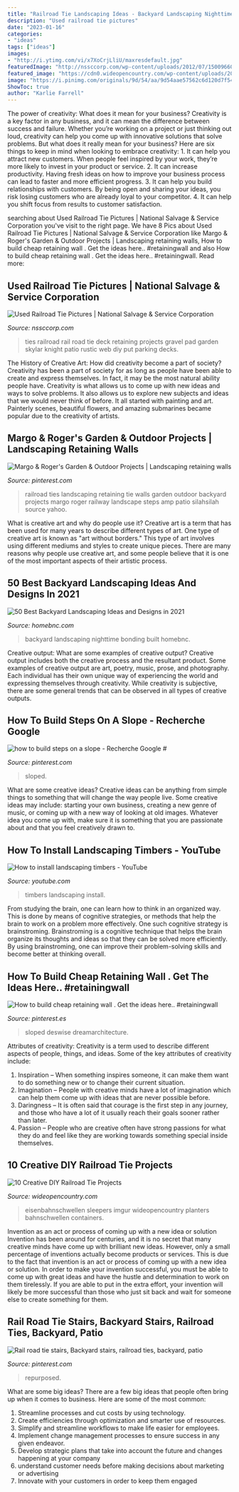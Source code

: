 ```yaml
---
title: "Railroad Tie Landscaping Ideas - Backyard Landscaping Nighttime Bonding Built Homebnc"
description: "Used railroad tie pictures"
date: "2023-01-16"
categories:
- "ideas"
tags: ["ideas"]
images:
- "http://i.ytimg.com/vi/x7XoCrjLliU/maxresdefault.jpg"
featuredImage: "http://nssccorp.com/wp-content/uploads/2012/07/150096600051065468_diS6NsDP_f.jpg-WEB.jpg"
featured_image: "https://cdn0.wideopencountry.com/wp-content/uploads/2016/05/5-1.jpg"
image: "https://i.pinimg.com/originals/9d/54/aa/9d54aae57562c6d120d7f54fa3f6719e.jpg"
ShowToc: true
author: "Karlie Farrell"
---
```



The power of creativity: What does it mean for your business?
Creativity is a key factor in any business, and it can mean the difference between success and failure. Whether you’re working on a project or just thinking out loud, creativity can help you come up with innovative solutions that solve problems. But what does it really mean for your business? Here are six things to keep in mind when looking to embrace creativity: 1. It can help you attract new customers. When people feel inspired by your work, they’re more likely to invest in your product or service. 2. It can increase productivity. Having fresh ideas on how to improve your business process can lead to faster and more efficient progress. 3. It can help you build relationships with customers. By being open and sharing your ideas, you risk losing customers who are already loyal to your competitor. 4. It can help you shift focus from results to customer satisfaction.

	

		
searching about Used Railroad Tie Pictures | National Salvage &amp; Service Corporation you've visit to the right page. We have 8 Pics about Used Railroad Tie Pictures | National Salvage &amp; Service Corporation like Margo &amp; Roger&#039;s Garden &amp; Outdoor Projects | Landscaping retaining walls, How to build cheap retaining wall . Get the ideas here.. #retainingwall and also How to build cheap retaining wall . Get the ideas here.. #retainingwall. Read more:
		
    
## Used Railroad Tie Pictures | National Salvage &amp; Service Corporation

<img loading=lazy src="http://nssccorp.com/wp-content/uploads/2012/07/150096600051065468_diS6NsDP_f.jpg-WEB.jpg" onerror="this.onerror=null;this.src='https://tse1.mm.bing.net/th?id=OIP.WrNdXAEjOa8AF-Tx3yNSDQHaFj&amp;pid=15.1';" alt="Used Railroad Tie Pictures | National Salvage &amp; Service Corporation">

_Source: nssccorp.com_

>ties railroad rail road tie deck retaining projects gravel pad garden skylar knight patio rustic web diy put parking decks. 

	

The History of Creative Art: How did creativity become a part of society?
Creativity has been a part of society for as long as people have been able to create and express themselves. In fact, it may be the most natural ability people have. Creativity is what allows us to come up with new ideas and ways to solve problems. It also allows us to explore new subjects and ideas that we would never think of before. It all started with painting and art. Painterly scenes, beautiful flowers, and amazing submarines became popular due to the creativity of artists.

    
## Margo &amp; Roger&#039;s Garden &amp; Outdoor Projects | Landscaping Retaining Walls

<img loading=lazy src="https://i.pinimg.com/736x/2b/d7/d0/2bd7d0985305576223521ad1ef6bfad0--railroad-ties-landscaping-country-landscaping.jpg" onerror="this.onerror=null;this.src='https://tse3.mm.bing.net/th?id=OIP.Mjm2aQKQsvcCZ7Xh8oko_gHaFj&amp;pid=15.1';" alt="Margo &amp; Roger&#039;s Garden &amp; Outdoor Projects | Landscaping retaining walls">

_Source: pinterest.com_

>railroad ties landscaping retaining tie walls garden outdoor backyard projects margo roger railway landscape steps amp patio silahsilah source yahoo. 

	

What is creative art and why do people use it?
Creative art is a term that has been used for many years to describe different types of art. One type of creative art is known as "art without borders." This type of art involves using different mediums and styles to create unique pieces. There are many reasons why people use creative art, and some people believe that it is one of the most important aspects of their artistic process.

    
## 50 Best Backyard Landscaping Ideas And Designs In 2021

<img loading=lazy src="https://homebnc.com/homeimg/2016/06/16-backyard-landscaping-ideas-built-for-nighttime-bonding-homebnc.jpg" onerror="this.onerror=null;this.src='https://tse1.mm.bing.net/th?id=OIP.Mp6ARioOxUhxtecNiDvcogHaLF&amp;pid=15.1';" alt="50 Best Backyard Landscaping Ideas and Designs in 2021">

_Source: homebnc.com_

>backyard landscaping nighttime bonding built homebnc. 

	

Creative output: What are some examples of creative output?
Creative output includes both the creative process and the resultant product. Some examples of creative output are art, poetry, music, prose, and photography. Each individual has their own unique way of experiencing the world and expressing themselves through creativity. While creativity is subjective, there are some general trends that can be observed in all types of creative outputs.

    
## How To Build Steps On A Slope - Recherche Google #

<img loading=lazy src="https://i.pinimg.com/736x/53/47/ac/5347aca0693ef4d77292e97375fad55b.jpg" onerror="this.onerror=null;this.src='https://tse4.mm.bing.net/th?id=OIP.8trk6aoZR5IVgY0L8hg_1wHaJ3&amp;pid=15.1';" alt="how to build steps on a slope - Recherche Google #">

_Source: pinterest.com_

>sloped. 

	

What are some creative ideas?
Creative ideas can be anything from simple things to something that will change the way people live. Some creative ideas may include: starting your own business, creating a new genre of music, or coming up with a new way of looking at old images. Whatever idea you come up with, make sure it is something that you are passionate about and that you feel creatively drawn to.

    
## How To Install Landscaping Timbers - YouTube

<img loading=lazy src="http://i.ytimg.com/vi/x7XoCrjLliU/maxresdefault.jpg" onerror="this.onerror=null;this.src='https://tse3.mm.bing.net/th?id=OIP.a4AXb2g5e1NB8igfpnsRWAHaEK&amp;pid=15.1';" alt="How to install landscaping timbers - YouTube">

_Source: youtube.com_

>timbers landscaping install. 

	

From studying the brain, one can learn how to think in an organized way. This is done by means of cognitive strategies, or methods that help the brain to work on a problem more effectively. One such cognitive strategy is brainstroming. Brainstroming is a cognitive technique that helps the brain organize its thoughts and ideas so that they can be solved more efficiently. By using brainstroming, one can improve their problem-solving skills and become better at thinking overall.

    
## How To Build Cheap Retaining Wall . Get The Ideas Here.. #retainingwall

<img loading=lazy src="https://i.pinimg.com/736x/02/03/7f/02037fdab907aca6423adda965df1e17.jpg" onerror="this.onerror=null;this.src='https://tse4.mm.bing.net/th?id=OIP.ldX2ZOF-GWAYUaSsdnrVKQHaLH&amp;pid=15.1';" alt="How to build cheap retaining wall . Get the ideas here.. #retainingwall">

_Source: pinterest.es_

>sloped deswise dreamarchitecture. 

	

Attributes of creativity:
Creativity is a term used to describe different aspects of people, things, and ideas. Some of the key attributes of creativity include: 
1. Inspiration – When something inspires someone, it can make them want to do something new or to change their current situation.
2. Imagination – People with creative minds have a lot of imagination which can help them come up with ideas that are never possible before. 
3. Daringness – It is often said that courage is the first step in any journey, and those who have a lot of it usually reach their goals sooner rather than later. 
4. Passion – People who are creative often have strong passions for what they do and feel like they are working towards something special inside themselves.

    
## 10 Creative DIY Railroad Tie Projects

<img loading=lazy src="https://cdn0.wideopencountry.com/wp-content/uploads/2016/05/5-1.jpg" onerror="this.onerror=null;this.src='https://tse2.mm.bing.net/th?id=OIP.80dcrE5j2BTRs9bdtsg5CwHaFj&amp;pid=15.1';" alt="10 Creative DIY Railroad Tie Projects">

_Source: wideopencountry.com_

>eisenbahnschwellen sleepers imgur wideopencountry planters bahnschwellen containers. 

	

Invention as an act or process of coming up with a new idea or solution
Invention has been around for centuries, and it is no secret that many creative minds have come up with brilliant new ideas. However, only a small percentage of inventions actually become products or services. This is due to the fact that invention is an act or process of coming up with a new idea or solution. In order to make your invention successful, you must be able to come up with great ideas and have the hustle and determination to work on them tirelessly. If you are able to put in the extra effort, your invention will likely be more successful than those who just sit back and wait for someone else to create something for them.

    
## Rail Road Tie Stairs, Backyard Stairs, Railroad Ties, Backyard, Patio

<img loading=lazy src="https://i.pinimg.com/originals/9d/54/aa/9d54aae57562c6d120d7f54fa3f6719e.jpg" onerror="this.onerror=null;this.src='https://tse3.mm.bing.net/th?id=OIP.7Cl60qjswtj_SK0HZgEsFQHaJ4&amp;pid=15.1';" alt="Rail road tie stairs, Backyard stairs, railroad ties, backyard, patio">

_Source: pinterest.com_

>repurposed. 

	

What are some big ideas?
There are a few big ideas that people often bring up when it comes to business. Here are some of the most common:
1. Streamline processes and cut costs by using technology.
2. Create efficiencies through optimization and smarter use of resources.
3. Simplify and streamline workflows to make life easier for employees.
4. Implement change management processes to ensure success in any given endeavor. 
5. Develop strategic plans that take into account the future and changes happening at your company 
6. understand customer needs before making decisions about marketing or advertising 
7. Innovate with your customers in order to keep them engaged 

